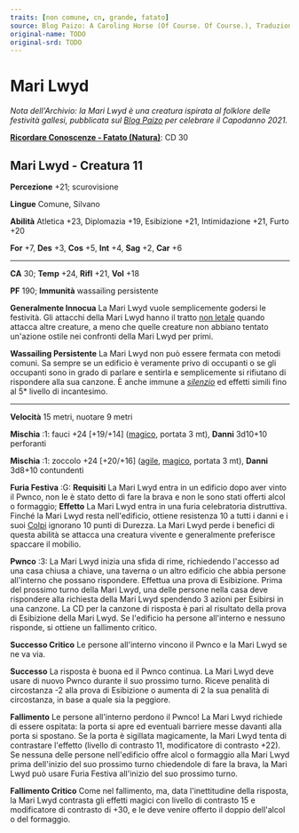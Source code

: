 ```yaml
---
traits: [non comune, cn, grande, fatato]
source: Blog Paizo: A Caroling Horse (Of Course. Of Course.), Traduzione amatoriale dell'Archivio approvata da Giochi Uniti
original-name: TODO
original-srd: TODO
---
```


# Mari Lwyd

_Nota dell'Archivio: la Mari Lwyd è una creatura ispirata al folklore delle
festività gallesi, pubblicata sul
[Blog Paizo](https://paizo.com/community/blog/v5748dyo6shj6) per celebrare il
Capodanno 2021._

**[Ricordare Conoscenze - Fatato (Natura)](/azioni/abilita/ricordare-conoscenze)**:
CD 30

## Mari Lwyd - Creatura 11

**Percezione** +21; scurovisione

**Lingue** Comune, Silvano

**Abilità** Atletica +23, Diplomazia +19, Esibizione +21, Intimidazione +21,
Furto +20

**For** +7, **Des** +3, **Cos** +5, **Int** +4, **Sag** +2, **Car** +6

---

**CA** 30; **Temp** +24, **Rifl** +21, **Vol** +18

**PF** 190; **Immunità** wassailing persistente

**Generalmente Innocua** La Mari Lwyd vuole semplicemente godersi le festività.
Gli attacchi della Mari Lwyd hanno il tratto [non letale](/tratti/non-letale)
quando attacca altre creature, a meno che quelle creature non abbiano tentato
un'azione ostile nei confronti della Mari Lwyd per primi.

**Wassailing Persistente** La Mari Lwyd non può essere fermata con metodi
comuni. Sa sempre se un edificio è veramente privo di occupanti o se gli
occupanti sono in grado di parlare e sentirla e semplicemente si rifiutano di
rispondere alla sua canzone. È anche immune a
_[silenzio](/incantesimi/silenzio)_ ed effetti simili fino al 5\* livello di
incantesimo.

---

**Velocità** 15 metri, nuotare 9 metri

**Mischia** :1: fauci +24 \[+19/+14] ([magico](/tratti/magico), portata 3 mt),
**Danni** 3d10+10 perforanti

**Mischia** :1: zoccolo +24 \[+20/+16] ([agile](/tratti/agile),
[magico](/tratti/magico), portata 3 mt), **Danni** 3d8+10 contundenti

**Furia Festiva** :G: **Requisiti** La Mari Lwyd entra in un edificio dopo aver
vinto il Pwnco, non le è stato detto di fare la brava e non le sono stati
offerti alcol o formaggio; **Effetto** La Mari Lwyd entra in una furia
celebratoria distruttiva. Finché la Mari Lwyd resta nell'edificio, ottiene
resistenza 10 a tutti i danni e i suoi [Colpi](/azioni/base/colpire) ignorano 10
punti di Durezza. La Mari Lwyd perde i benefici di questa abilità se attacca una
creatura vivente e generalmente preferisce spaccare il mobilio.

**Pwnco** :3: La Mari Lwyd inizia una sfida di rime, richiedendo l'accesso ad
una casa chiusa a chiave, una taverna o un altro edificio che abbia persone
all'interno che possano rispondere. Effettua una prova di Esibizione. Prima del
prossimo turno della Mari Lwyd, una delle persone nella casa deve rispondere
alla richiesta della Mari Lwyd spendendo 3 azioni per Esibirsi in una canzone.
La CD per la canzone di risposta è pari al risultato della prova di Esibizione
della Mari Lwyd. Se l'edificio ha persone all'interno e nessuno risponde, si
ottiene un fallimento critico.

**Successo Critico** Le persone all'interno vincono il Pwnco e la Mari Lwyd se
ne va via.

**Successo** La risposta è buona ed il Pwnco continua. La Mari Lwyd deve usare
di nuovo Pwnco durante il suo prossimo turno. Riceve penalità di circostanza -2
alla prova di Esibizione o aumenta di 2 la sua penalità di circostanza, in base
a quale sia la peggiore.

**Fallimento** Le persone all'interno perdono il Pwnco! La Mari Lwyd richiede di
essere ospitata: la porta si apre ed eventuali barriere messe davanti alla porta
si spostano. Se la porta è sigillata magicamente, la Mari Lwyd tenta di
contrastare l'effetto (livello di contrasto 11, modificatore di contrasto +22).
Se nessuna delle persone nell'edificio offre alcol o formaggio alla Mari Lwyd
prima dell'inizio del suo prossimo turno chiedendole di fare la brava, la Mari
Lwyd può usare Furia Festiva all'inizio del suo prossimo turno.

**Fallimento Critico** Come nel fallimento, ma, data l'inettitudine della
risposta, la Mari Lwyd contrasta gli effetti magici con livello di contrasto 15
e modificatore di contrasto di +30, e le deve venire offerto il doppio
dell'alcol o del formaggio.
